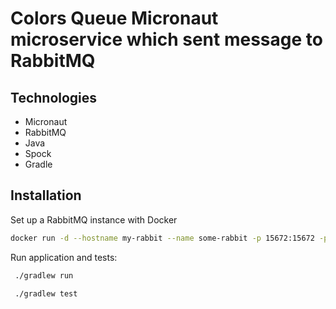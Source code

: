 # Colors Queue Micronaut microservice which sent message to RabbitMQ

## Technologies
<ul>
<li>Micronaut</li>
<li>RabbitMQ</li>
<li>Java</li>
<li>Spock</li>
<li>Gradle</li>
</ul>

## Installation
Set up a RabbitMQ instance with Docker

```bash
docker run -d --hostname my-rabbit --name some-rabbit -p 15672:15672 -p 5672:5672 rabbitmq:3-management 
```
Run application and tests:

```bash
 ./gradlew run

 ./gradlew test
```
